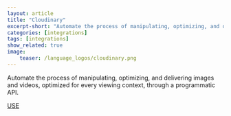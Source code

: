 ```yaml
---
layout: article
title: "Cloudinary"
excerpt-short: "Automate the process of manipulating, optimizing, and delivering images and videos, optimized for every viewing context, through a programmatic API"
categories: [integrations]
tags: [integrations]
show_related: true
image:
    teaser: /language_logos/cloudinary.png
---
```


Automate the process of manipulating, optimizing, and delivering images and videos, optimized for every viewing context, through a programmatic API.

<a href="/organizations/cloudinary" class="btn btn-default btn-primary"><i class="fa fa-code-fork" aria-hidden="true"></i> USE</a>
